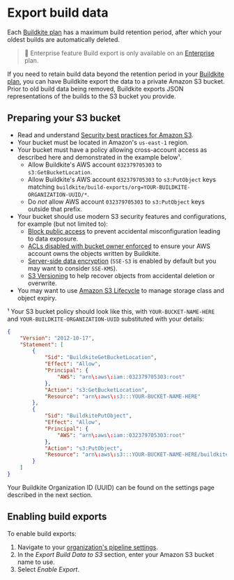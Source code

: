 # Export build data

Each [Buildkite plan](https://buildkite.com/pricing) has a maximum build retention
period, after which your oldest builds are automatically deleted.

> 📘 Enterprise feature
> Build export is only available on an [Enterprise](https://buildkite.com/pricing) plan.

If you need to retain build data beyond the retention period in your [Buildkite plan](https://buildkite.com/pricing), you can have Buildkite export the data to a private Amazon S3 bucket. Prior to old build data being removed, Buildkite exports JSON representations of the builds to the S3 bucket you provide.

## Preparing your S3 bucket

- Read and understand [Security best practices for Amazon S3](https://docs.aws.amazon.com/AmazonS3/latest/userguide/security-best-practices.html).
- Your bucket must be located in Amazon's `us-east-1` region.
- Your bucket must have a policy allowing cross-account access as described here and demonstrated in the example below¹.
    - Allow Buildkite's AWS account `032379705303` to `s3:GetBucketLocation`.
    - Allow Buildkite's AWS account `032379705303` to `s3:PutObject` keys matching `buildkite/build-exports/org=YOUR-BUILDKITE-ORGANIZATION-UUID/*`.
    - Do *not* allow AWS account `032379705303` to `s3:PutObject` keys outside that prefix.
- Your bucket should use modern S3 security features and configurations, for example (but not limited to):
    - [Block public access](https://docs.aws.amazon.com/AmazonS3/latest/userguide/access-control-block-public-access.html) to prevent accidental misconfiguration leading to data exposure.
    - [ACLs disabled with bucket owner enforced](https://docs.aws.amazon.com/AmazonS3/latest/userguide/about-object-ownership.html) to ensure your AWS account owns the objects written by Buildkite.
    - [Server-side data encryption](https://docs.aws.amazon.com/AmazonS3/latest/userguide/serv-side-encryption.html) (`SSE-S3` is enabled by default but you may want to consider `SSE-KMS`).
    - [S3 Versioning](https://docs.aws.amazon.com/AmazonS3/latest/userguide/Versioning.html) to help recover objects from accidental deletion or overwrite.
- You may want to use [Amazon S3 Lifecycle](https://docs.aws.amazon.com/AmazonS3/latest/userguide/object-lifecycle-mgmt.html) to manage storage class and object expiry.

¹ Your S3 bucket policy should look like this, with `YOUR-BUCKET-NAME-HERE` and
`YOUR-BUILDKITE-ORGANIZATION-UUID` substituted with your details:

```json
{
    "Version": "2012-10-17",
    "Statement": [
        {
            "Sid": "BuildkiteGetBucketLocation",
            "Effect": "Allow",
            "Principal": {
                "AWS": "arn\:aws\:iam::032379705303:root"
            },
            "Action": "s3:GetBucketLocation",
            "Resource": "arn\:aws\:s3:::YOUR-BUCKET-NAME-HERE"
        },
        {
            "Sid": "BuildkitePutObject",
            "Effect": "Allow",
            "Principal": {
                "AWS": "arn\:aws\:iam::032379705303:root"
            },
            "Action": "s3:PutObject",
            "Resource": "arn\:aws\:s3:::YOUR-BUCKET-NAME-HERE/buildkite/build-exports/org=YOUR-BUILDKITE-ORGANIZATION-UUID/*"
        }
    ]
}
```

Your Buildkite Organization ID (UUID) can be found on the settings page described in the next section.

## Enabling build exports

To enable build exports:

1. Navigate to your [organization's pipeline settings](https://buildkite.com/organizations/~/pipeline-settings).
1. In the _Export Build Data to S3_ section, enter your Amazon S3 bucket name to use.
1. Select _Enable Export_.

